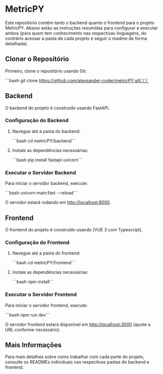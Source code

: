# MetricPY

Este repositório contém tanto o backend quanto o frontend para o projeto MetricPY. Abaixo estão as instruções resumidas para configurar e executar ambos (para quem tem conhecimento nas respectivas linguagens, do contrário acessar a pasta de cada projeto e seguir o readme de forma detalhada).

## Clonar o Repositório

Primeiro, clone o repositório usando Git:

\`\`\`bash
git clone https://github.com/alexsander-coder/metricPY.git\`\`\`

## Backend

O backend do projeto é construído usando FastAPI.

### Configuração do Backend

1. Navegue até a pasta do backend:

   \`\`\`bash cd metricPY/backend\`\`\`
2. Instale as dependências necessárias:

   \`\`\`bash pip install fastapi uvicorn\`\`\`

### Executar o Servidor Backend

Para iniciar o servidor backend, execute:

\`\`\`bash uvicorn main:fast --reload\`\`\`

O servidor estará rodando em [http://localhost:8000](http://localhost:8000).

## Frontend

O frontend do projeto é construído usando [VUE 3 com Typescript].

### Configuração do Frontend

1. Navegue até a pasta do frontend:

   \`\`\`bash cd metricPY/frontend\`\`\`
2. Instale as dependências necessárias:

   \`\`\`bash npm install\`\`\`

### Executar o Servidor Frontend

Para iniciar o servidor frontend, execute:

\`\`\`bash npm run dev\`\`\`

O servidor frontend estará disponível em [http://localhost:3000](http://localhost:3000) (ajuste a URL conforme necessário).

## Mais Informações

Para mais detalhes sobre como trabalhar com cada parte do projeto, consulte os READMEs individuais nas respectivas pastas de backend e frontend.
